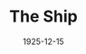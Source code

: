 ---
title: The Ship
date: 1925-12-15
closing_date: 1925-12-16
layout: productions
featured_image: 
image_caption:
image_credit:
playbill:
category:
Theatre: Theatre Jacksonville
cast:
  Hester: Alice Shaw
  George Norwood: Charles Johnston
  Captain Cornelius: E.S. Beauchamp-Nobbs
  Janet: Gertrude F. Jacobi
  John Thurlow: H.A. Schiff
  Maid: Louise Twitty
  Jack: Reed Dearing
  Old Mrs. Thurlow: Verne Cowell
crew:
  Set construction:
    - Anne C. Lalor
    - Birsa Shepard
    - Karl Bardin
    - Katherine Wever
    - Mrs. Strawn Perry
  Make-up: Maria May
  Lighting: Martha Race
  Director: Tracy L'Engle
understudies:
orchestra:
external_links:
---
